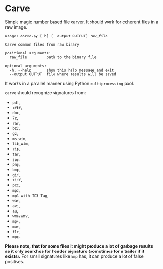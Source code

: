 # Carve

Simple magic number based file carver. It should work for coherent files in a raw image.

```
usage: carve.py [-h] [--output OUTPUT] raw_file

Carve common files from raw binary

positional arguments:
  raw_file         path to the binary file

optional arguments:
  -h, --help       show this help message and exit
  --output OUTPUT  file where results will be saved
```

It works in a parallel manner using Python `multiprocessing` pool.

`carve` should recognize signatures from:
- `pdf`,
- `cfbf`,
- `doc`,
- `7z`,
- `rar`,
- `bz2`,
- `gz`,
- `ms_wim`,
- `lib_wim`,
- `zip`,
- `tar`,
- `jpg`,
- `png`,
- `bmp`,
- `gif`,
- `tiff`,
- `pcx`,
- `mp3`,
- `mp3 with ID3 Tag`,
- `wav`,
- `avi`,
- `au`,
- `wma/wmv`,
- `mp4`,
- `mov`,
- `flv`,
- `mpg`.

**Please note, that for some files it might produce a lot of garbage results as it only 
searches for header signature (sometimes for a trailer if it exists).**
For small signatures like `bmp` has, it can produce a lot of false positives.
